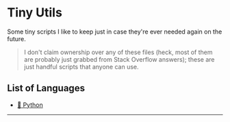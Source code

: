 # Tiny Utils
Some tiny scripts I like to keep just in case they're ever needed again on the future.

> I don't claim ownership over any of these files (heck, most of them are probably just grabbed from Stack Overflow answers); these are just handful scripts that anyone can use.

## List of Languages

* [🐍 Python](https://github.com/Amgelo563/Tiny-Utils/py)

---